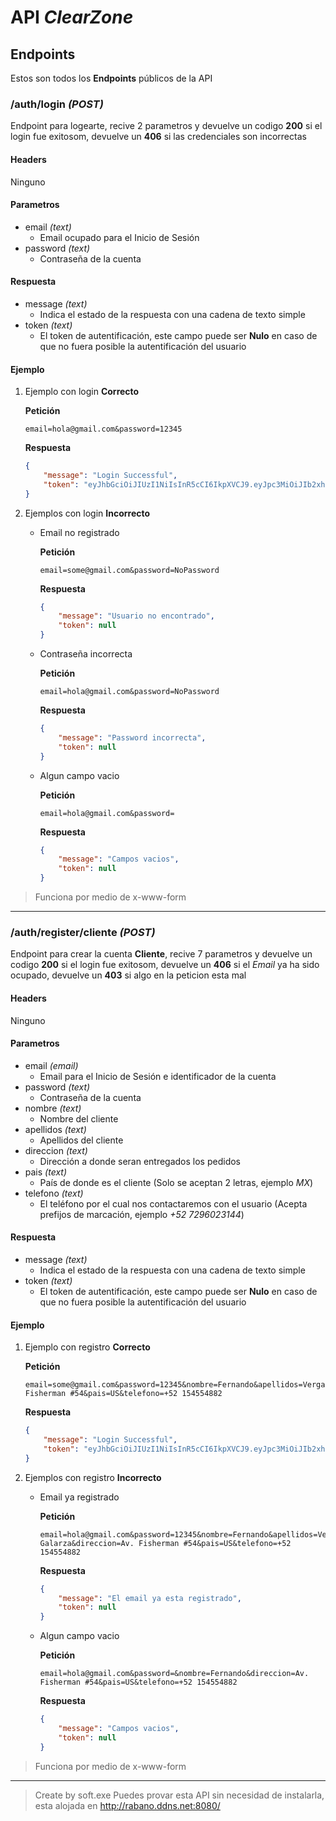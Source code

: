 # API _ClearZone_

## Endpoints

Estos son todos los **Endpoints** públicos de la API

### /auth/login _(POST)_
Endpoint para logearte, recive 2 parametros y devuelve un codigo **200** si el login fue exitosom, devuelve un **406** si las credenciales son incorrectas
#### Headers
Ninguno
#### Parametros
* email _(text)_
    * Email ocupado para el Inicio de Sesión
* password _(text)_
    * Contraseña de la cuenta
#### Respuesta
* message _(text)_
    * Indica el estado de la respuesta con una cadena de texto simple
* token _(text)_
    * El token de autentificación, este campo puede ser **Nulo** en caso de que no fuera posible la autentificación del usuario

#### Ejemplo

1. Ejemplo con login **Correcto**

    **Petición**
    ```
    email=hola@gmail.com&password=12345
    ```
    **Respuesta**
    ```json
    {
        "message": "Login Successful",
        "token": "eyJhbGciOiJIUzI1NiIsInR5cCI6IkpXVCJ9.eyJpc3MiOiJIb2xhIiwic3ViIjoiaG9sYTFAZ21haWwuY29tIiwicm9sZSI6IlJPTEVfQ0xJRU5URSJ9.8YXBU6pEdNK-f30q2Mep3PphX_EKGTQYWmF6hGRtH6s"
    }
    ```

1. Ejemplos con login **Incorrecto**

    * Email no registrado

        **Petición**
        ```
        email=some@gmail.com&password=NoPassword
        ```
        **Respuesta**
        ```json
        {
            "message": "Usuario no encontrado",
            "token": null
        }
        ```

    * Contraseña incorrecta

        **Petición**
        ```path
        email=hola@gmail.com&password=NoPassword
        ```
        **Respuesta**
        ```json
        {
            "message": "Password incorrecta",
            "token": null
        }
        ```

    * Algun campo vacio

        **Petición**
        ```path
        email=hola@gmail.com&password=
        ```
        **Respuesta**

        ```json
        {
            "message": "Campos vacios",
            "token": null
        }
        ```
>
> Funciona por medio de x-www-form
>


---


### /auth/register/cliente _(POST)_

Endpoint para crear la cuenta **Cliente**, recive 7 parametros y devuelve un codigo **200** si el login fue exitosom, devuelve un **406** si el _Email_ ya ha sido ocupado, devuelve un **403** si algo en la peticion esta mal
#### Headers
Ninguno
#### Parametros
* email _(email)_
    * Email para el Inicio de Sesión e identificador de la cuenta
* password _(text)_
    * Contraseña de la cuenta
* nombre _(text)_
    * Nombre del cliente
* apellidos _(text)_
    * Apellidos del cliente
* direccion _(text)_
    * Dirección a donde seran entregados los pedidos
* pais _(text)_
    * País de donde es el cliente (Solo se aceptan 2 letras, ejemplo _MX_)
* telefono _(text)_
    * El teléfono por el cual nos contactaremos con el usuario (Acepta prefijos de marcación, ejemplo _+52 7296023144_)

#### Respuesta
* message _(text)_
    * Indica el estado de la respuesta con una cadena de texto simple
* token _(text)_
    * El token de autentificación, este campo puede ser **Nulo** en caso de que no fuera posible la autentificación del usuario

#### Ejemplo

1. Ejemplo con registro **Correcto**

    **Petición**
    ```
    email=some@gmail.com&password=12345&nombre=Fernando&apellidos=VergaraGalarza&direccion=Av. Fisherman #54&pais=US&telefono=+52 154554882
    ```
    **Respuesta**
    ```json
    {
        "message": "Login Successful",
        "token": "eyJhbGciOiJIUzI1NiIsInR5cCI6IkpXVCJ9.eyJpc3MiOiJIb2xhIiwic3ViIjoiaG9sYTFAZ21haWwuY29tIiwicm9sZSI6IlJPTEVfQ0xJRU5URSJ9.8YXBU6pEdNK-f30q2Mep3PphX_EKGTQYWmF6hGRtH6s"
    }
    ```

1. Ejemplos con registro **Incorrecto**

    * Email ya registrado

        **Petición**
        ```
        email=hola@gmail.com&password=12345&nombre=Fernando&apellidos=Vergara Galarza&direccion=Av. Fisherman #54&pais=US&telefono=+52 154554882
        ```
        **Respuesta**
        ```json
        {
            "message": "El email ya esta registrado",
            "token": null
        }
        ```

    * Algun campo vacio

        **Petición**
        ```path
        email=hola@gmail.com&password=&nombre=Fernando&direccion=Av. Fisherman #54&pais=US&telefono=+52 154554882
        ```
        **Respuesta**

        ```json
        {
            "message": "Campos vacios",
            "token": null
        }
        ```
>
> Funciona por medio de x-www-form
>

---

> Create by soft.exe
> Puedes provar esta API sin necesidad de instalarla, esta alojada en http://rabano.ddns.net:8080/
